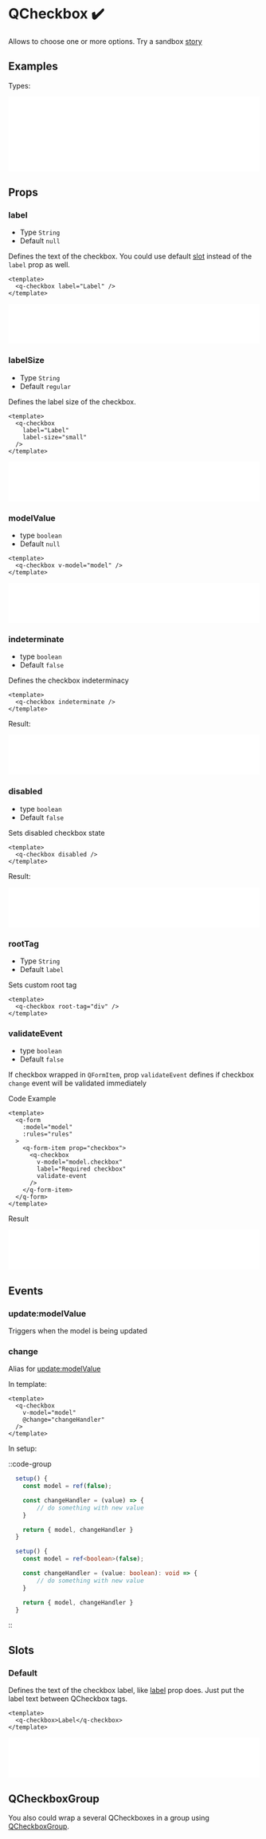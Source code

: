 # QCheckbox ✔️

Allows to choose one or more options. Try a sandbox [story](https://qui-max.netlify.app/?path=/story/components-qcheckbox--default)

## Examples

Types:

<iframe height="150" style="width: 100%;" scrolling="no" frameborder="no" src="/QCheckbox/QCheckbox.html"></iframe>

## Props

### label

- Type `String`
- Default `null`

Defines the text of the checkbox. You could use default [slot](#slots) instead of the `label` prop as well.

```vue
<template>
  <q-checkbox label="Label" />
</template>
```

<iframe height="80" style="width: 100%;" scrolling="no" frameborder="no" src="/QCheckbox/label.html"></iframe>

### labelSize

- Type `String`
- Default `regular`

Defines the label size of the checkbox.

```vue
<template>
  <q-checkbox
    label="Label"
    label-size="small"
  />
</template>
```

<iframe height="80" style="width: 100%;" scrolling="no" frameborder="no" src="/QCheckbox/labelSize.html"></iframe>

### modelValue

- type `boolean`
- Default `null`

```vue
<template>
  <q-checkbox v-model="model" />
</template>
```

<iframe height="80" style="width: 100%;" scrolling="no" frameborder="no" src="/QCheckbox/model.html"></iframe>

### indeterminate

- type `boolean`
- Default `false`

Defines the checkbox indeterminacy

```vue
<template>
  <q-checkbox indeterminate />
</template>
```

Result:

<iframe height="80" style="width: 100%;" scrolling="no" frameborder="no" src="/QCheckbox/indeterminate.html"></iframe>

### disabled

- type `boolean`
- Default `false`

Sets disabled checkbox state

```vue
<template>
  <q-checkbox disabled />
</template>
```

Result:

<iframe height="80" style="width: 100%;" scrolling="no" frameborder="no" src="/QCheckbox/disabled.html"></iframe>

### rootTag

- Type `String`
- Default `label`

Sets custom root tag

```vue
<template>
  <q-checkbox root-tag="div" />
</template>
```

### validateEvent

- type `boolean`
- Default `false`

If checkbox wrapped in `QFormItem`, prop `validateEvent` defines if checkbox `change` event will be validated immediately

Code Example

```vue {6}
<template>
  <q-form
    :model="model"
    :rules="rules"
  >
    <q-form-item prop="checkbox">
      <q-checkbox
        v-model="model.checkbox"
        label="Required checkbox"
        validate-event
      />
    </q-form-item>
  </q-form>
</template>
```

Result

<iframe height="80" style="width: 100%;" scrolling="no" frameborder="no" src="/QCheckbox/validate.html"></iframe>

## Events

### update:modelValue

Triggers when the model is being updated

### change

Alias for [update:modelValue](#update-modelvalue)

In template:

```vue
<template>
  <q-checkbox
    v-model="model"
    @change="changeHandler"
  />
</template>
```

In setup:

::code-group

```js [JS]
  setup() {
    const model = ref(false);

    const changeHandler = (value) => {
        // do something with new value
    }

    return { model, changeHandler }
  }
```

```ts [TS]
  setup() {
    const model = ref<boolean>(false);

    const changeHandler = (value: boolean): void => {
        // do something with new value
    }

    return { model, changeHandler }
  }
```

::

## Slots

### Default

Defines the text of the checkbox label, like [label](#label) prop does. Just put the label text between QCheckbox tags.

```vue
<template>
  <q-checkbox>Label</q-checkbox>
</template>
```

<iframe height="80" style="width: 100%;" scrolling="no" frameborder="no" src="/QCheckbox/label.html"></iframe>

## QCheckboxGroup

You also could wrap a several QCheckboxes in a group using [QCheckboxGroup](/guide/QCheckboxGroup).
